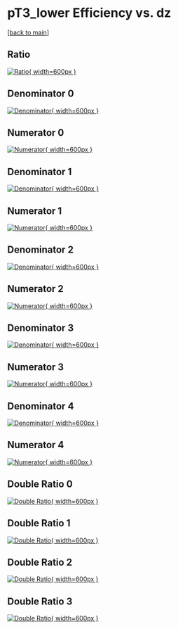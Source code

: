 # pT3_lower Efficiency vs. dz

[[back to main](./)]



## Ratio

[![Ratio](../mtv/var/pT3_lower_loweta_321_1_eff_dz.png){ width=600px }](../mtv/var/pT3_lower_loweta_321_1_eff_dz.pdf)

## Denominator 0

[![Denominator](../mtv/den/pT3_lower_loweta_321_1_eff_dz_den0.png){ width=600px }](../mtv/den/pT3_lower_loweta_321_1_eff_dz_den0.pdf)

## Numerator 0

[![Numerator](../mtv/num/pT3_lower_loweta_321_1_eff_dz_num0.png){ width=600px }](../mtv/num/pT3_lower_loweta_321_1_eff_dz_num0.pdf)

## Denominator 1

[![Denominator](../mtv/den/pT3_lower_loweta_321_1_eff_dz_den1.png){ width=600px }](../mtv/den/pT3_lower_loweta_321_1_eff_dz_den1.pdf)

## Numerator 1

[![Numerator](../mtv/num/pT3_lower_loweta_321_1_eff_dz_num1.png){ width=600px }](../mtv/num/pT3_lower_loweta_321_1_eff_dz_num1.pdf)

## Denominator 2

[![Denominator](../mtv/den/pT3_lower_loweta_321_1_eff_dz_den2.png){ width=600px }](../mtv/den/pT3_lower_loweta_321_1_eff_dz_den2.pdf)

## Numerator 2

[![Numerator](../mtv/num/pT3_lower_loweta_321_1_eff_dz_num2.png){ width=600px }](../mtv/num/pT3_lower_loweta_321_1_eff_dz_num2.pdf)

## Denominator 3

[![Denominator](../mtv/den/pT3_lower_loweta_321_1_eff_dz_den3.png){ width=600px }](../mtv/den/pT3_lower_loweta_321_1_eff_dz_den3.pdf)

## Numerator 3

[![Numerator](../mtv/num/pT3_lower_loweta_321_1_eff_dz_num3.png){ width=600px }](../mtv/num/pT3_lower_loweta_321_1_eff_dz_num3.pdf)

## Denominator 4

[![Denominator](../mtv/den/pT3_lower_loweta_321_1_eff_dz_den4.png){ width=600px }](../mtv/den/pT3_lower_loweta_321_1_eff_dz_den4.pdf)

## Numerator 4

[![Numerator](../mtv/num/pT3_lower_loweta_321_1_eff_dz_num4.png){ width=600px }](../mtv/num/pT3_lower_loweta_321_1_eff_dz_num4.pdf)

## Double Ratio 0

[![Double Ratio](../mtv/ratio/pT3_lower_loweta_321_1_eff_dz_ratio0.png){ width=600px }](../mtv/ratio/pT3_lower_loweta_321_1_eff_dz_ratio0.pdf)

## Double Ratio 1

[![Double Ratio](../mtv/ratio/pT3_lower_loweta_321_1_eff_dz_ratio1.png){ width=600px }](../mtv/ratio/pT3_lower_loweta_321_1_eff_dz_ratio1.pdf)

## Double Ratio 2

[![Double Ratio](../mtv/ratio/pT3_lower_loweta_321_1_eff_dz_ratio2.png){ width=600px }](../mtv/ratio/pT3_lower_loweta_321_1_eff_dz_ratio2.pdf)

## Double Ratio 3

[![Double Ratio](../mtv/ratio/pT3_lower_loweta_321_1_eff_dz_ratio3.png){ width=600px }](../mtv/ratio/pT3_lower_loweta_321_1_eff_dz_ratio3.pdf)


